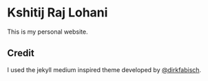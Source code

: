 Kshitij Raj Lohani
========
This is my personal website.

Credit
-------
I used the jekyll medium inspired theme developed by [@dirkfabisch](https://twitter.com/dirkfabisch).
